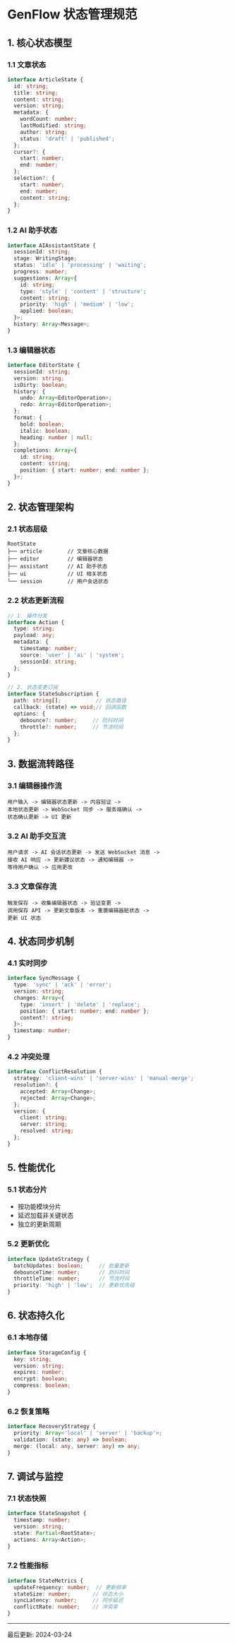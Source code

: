 # GenFlow 状态管理规范

## 1. 核心状态模型

### 1.1 文章状态
```typescript
interface ArticleState {
  id: string;
  title: string;
  content: string;
  version: string;
  metadata: {
    wordCount: number;
    lastModified: string;
    author: string;
    status: 'draft' | 'published';
  };
  cursor?: {
    start: number;
    end: number;
  };
  selection?: {
    start: number;
    end: number;
    content: string;
  };
}
```

### 1.2 AI 助手状态
```typescript
interface AIAssistantState {
  sessionId: string;
  stage: WritingStage;
  status: 'idle' | 'processing' | 'waiting';
  progress: number;
  suggestions: Array<{
    id: string;
    type: 'style' | 'content' | 'structure';
    content: string;
    priority: 'high' | 'medium' | 'low';
    applied: boolean;
  }>;
  history: Array<Message>;
}
```

### 1.3 编辑器状态
```typescript
interface EditorState {
  sessionId: string;
  version: string;
  isDirty: boolean;
  history: {
    undo: Array<EditorOperation>;
    redo: Array<EditorOperation>;
  };
  format: {
    bold: boolean;
    italic: boolean;
    heading: number | null;
  };
  completions: Array<{
    id: string;
    content: string;
    position: { start: number; end: number };
  }>;
}
```

## 2. 状态管理架构

### 2.1 状态层级
```
RootState
├── article        // 文章核心数据
├── editor         // 编辑器状态
├── assistant      // AI 助手状态
├── ui             // UI 相关状态
└── session        // 用户会话状态
```

### 2.2 状态更新流程
```typescript
// 1. 操作分发
interface Action {
  type: string;
  payload: any;
  metadata: {
    timestamp: number;
    source: 'user' | 'ai' | 'system';
    sessionId: string;
  };
}

// 2. 状态变更订阅
interface StateSubscription {
  path: string[];           // 状态路径
  callback: (state) => void;// 回调函数
  options: {
    debounce?: number;     // 防抖时间
    throttle?: number;     // 节流时间
  };
}
```

## 3. 数据流转路径

### 3.1 编辑器操作流
```
用户输入 -> 编辑器状态更新 -> 内容验证 ->
本地状态更新 -> WebSocket 同步 -> 服务端确认 ->
状态确认更新 -> UI 更新
```

### 3.2 AI 助手交互流
```
用户请求 -> AI 会话状态更新 -> 发送 WebSocket 消息 ->
接收 AI 响应 -> 更新建议状态 -> 通知编辑器 ->
等待用户确认 -> 应用更改
```

### 3.3 文章保存流
```
触发保存 -> 收集编辑器状态 -> 验证变更 ->
调用保存 API -> 更新文章版本 -> 重置编辑器脏状态 ->
更新 UI 状态
```

## 4. 状态同步机制

### 4.1 实时同步
```typescript
interface SyncMessage {
  type: 'sync' | 'ack' | 'error';
  version: string;
  changes: Array<{
    type: 'insert' | 'delete' | 'replace';
    position: { start: number; end: number };
    content?: string;
  }>;
  timestamp: number;
}
```

### 4.2 冲突处理
```typescript
interface ConflictResolution {
  strategy: 'client-wins' | 'server-wins' | 'manual-merge';
  resolution?: {
    accepted: Array<Change>;
    rejected: Array<Change>;
  };
  version: {
    client: string;
    server: string;
    resolved: string;
  };
}
```

## 5. 性能优化

### 5.1 状态分片
- 按功能模块分片
- 延迟加载非关键状态
- 独立的更新周期

### 5.2 更新优化
```typescript
interface UpdateStrategy {
  batchUpdates: boolean;     // 批量更新
  debounceTime: number;      // 防抖时间
  throttleTime: number;      // 节流时间
  priority: 'high' | 'low';  // 更新优先级
}
```

## 6. 状态持久化

### 6.1 本地存储
```typescript
interface StorageConfig {
  key: string;
  version: string;
  expires: number;
  encrypt: boolean;
  compress: boolean;
}
```

### 6.2 恢复策略
```typescript
interface RecoveryStrategy {
  priority: Array<'local' | 'server' | 'backup'>;
  validation: (state: any) => boolean;
  merge: (local: any, server: any) => any;
}
```

## 7. 调试与监控

### 7.1 状态快照
```typescript
interface StateSnapshot {
  timestamp: number;
  version: string;
  state: Partial<RootState>;
  actions: Array<Action>;
}
```

### 7.2 性能指标
```typescript
interface StateMetrics {
  updateFrequency: number;  // 更新频率
  stateSize: number;       // 状态大小
  syncLatency: number;     // 同步延迟
  conflictRate: number;    // 冲突率
}
```

---

最后更新: 2024-03-24
